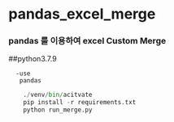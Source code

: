 # pandas_excel_merge

### pandas 를 이용하여 excel Custom Merge

##python3.7.9
```
  -use
   pandas
```

``` Python
    ./venv/bin/acitvate
    pip install -r requirements.txt
    python run_merge.py
    
```
